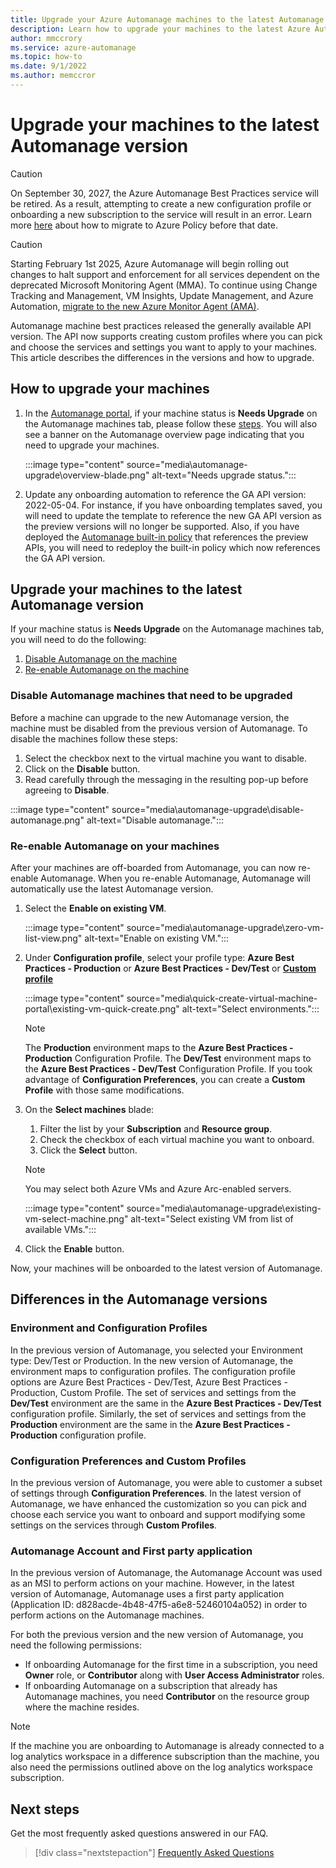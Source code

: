 ```yaml
---
title: Upgrade your Azure Automanage machines to the latest Automanage version
description: Learn how to upgrade your machines to the latest Azure Automanage version
author: mmccrory
ms.service: azure-automanage
ms.topic: how-to
ms.date: 9/1/2022
ms.author: memccror
---
```



# Upgrade your machines to the latest Automanage version

> [!CAUTION]
> On September 30, 2027, the Azure Automanage Best Practices service will be retired. As a result, attempting to create a new configuration profile or onboarding a new subscription to the service will result in an error. Learn more [here](https://aka.ms/automanagemigration/) about how to migrate to Azure Policy before that date. 

> [!CAUTION]
> Starting February 1st 2025, Azure Automanage will begin rolling out changes to halt support and enforcement for all services dependent on the deprecated Microsoft Monitoring Agent (MMA). To continue using Change Tracking and Management, VM Insights, Update Management, and Azure Automation, [migrate to the new Azure Monitor Agent (AMA)](https://aka.ms/mma-to-ama/).

Automanage machine best practices released the generally available API version. The API now supports creating custom profiles where you can pick and choose the services and settings you want to apply to your machines. This article describes the differences in the versions and how to upgrade. 

## How to upgrade your machines

1. In the [Automanage portal](https://aka.ms/automanageportal), if your machine status is **Needs Upgrade** on the Automanage machines tab, please follow these [steps](automanage-upgrade.md#upgrade-your-machines-to-the-latest-automanage-version). You will also see a banner on the Automanage overview page indicating that you need to upgrade your machines. 

    :::image type="content" source="media\automanage-upgrade\overview-blade.png" alt-text="Needs upgrade status.":::

2. Update any onboarding automation to reference the GA API version: 2022-05-04. For instance, if you have onboarding templates saved, you will need to update the template to reference the new GA API version as the preview versions will no longer be supported. Also, if you have deployed the [Automanage built-in policy](virtual-machines-policy-enable.md) that references the preview APIs, you will need to redeploy the built-in policy which now references the GA API version. 


## Upgrade your machines to the latest Automanage version
If your machine status is **Needs Upgrade** on the Automanage machines tab, you will need to do the following:
1. [Disable Automanage on the machine](automanage-upgrade.md#disable-automanage-machines-that-need-to-be-upgraded)
1. [Re-enable Automanage on the machine](automanage-upgrade.md#re-enable-automanage-on-your-machines)

### Disable Automanage machines that need to be upgraded

Before a machine can upgrade to the new Automanage version, the machine must be disabled from the previous version of Automanage. To disable the machines follow these steps:
1. Select the checkbox next to the virtual machine you want to disable.
1. Click on the **Disable** button.
1. Read carefully through the messaging in the resulting pop-up before agreeing to **Disable**.

:::image type="content" source="media\automanage-upgrade\disable-automanage.png" alt-text="Disable automanage.":::

### Re-enable Automanage on your machines

After your machines are off-boarded from Automanage, you can now re-enable Automanage. When you re-enable Automanage, Automanage will automatically use the latest Automanage version. 

1. Select the **Enable on existing VM**.

    :::image type="content" source="media\automanage-upgrade\zero-vm-list-view.png" alt-text="Enable on existing VM.":::

2. Under **Configuration profile**, select your profile type: **Azure Best Practices - Production** or **Azure Best Practices - Dev/Test** or [**Custom profile**](virtual-machines-custom-profile.md)

    :::image type="content" source="media\quick-create-virtual-machine-portal\existing-vm-quick-create.png" alt-text="Select environments.":::

    > [!NOTE]
    > The **Production** environment maps to the **Azure Best Practices - Production** Configuration Profile. 
    > The **Dev/Test** environment maps to the **Azure Best Practices - Dev/Test** Configuration Profile. 
    > If you took advantage of **Configuration Preferences**, you can create a **Custom Profile** with those same modifications. 

3. On the **Select machines** blade:
    1. Filter the list by your **Subscription** and **Resource group**.
    1. Check the checkbox of each virtual machine you want to onboard.
    1. Click the **Select** button.
    > [!NOTE]
    > You may select both Azure VMs and Azure Arc-enabled servers.

    :::image type="content" source="media\automanage-upgrade\existing-vm-select-machine.png" alt-text="Select existing VM from list of available VMs.":::

4. Click the **Enable** button.

Now, your machines will be onboarded to the latest version of Automanage.

## Differences in the Automanage versions

### Environment and Configuration Profiles
In the previous version of Automanage, you selected your Environment type: Dev/Test or Production. In the new version of Automanage, the environment maps to configuration profiles. The configuration profile options are Azure Best Practices - Dev/Test, Azure Best Practices - Production, Custom Profile. The set of services and settings from the **Dev/Test** environment are the same in the **Azure Best Practices - Dev/Test** configuration profile. Similarly, the set of services and settings from the **Production** environment are the same in the **Azure Best Practices - Production** configuration profile. 

### Configuration Preferences and Custom Profiles
In the previous version of Automanage, you were able to customer a subset of settings through **Configuration Preferences**. In the latest version of Automanage, we have enhanced the customization so you can pick and choose each service you want to onboard and support modifying some settings on the services through **Custom Profiles**. 

### Automanage Account and First party application
In the previous version of Automanage, the Automanage Account was used as an MSI to perform actions on your machine. However, in the latest version of Automanage, Automanage uses a first party application (Application ID: d828acde-4b48-47f5-a6e8-52460104a052) in order to perform actions on the Automanage machines. 

For both the previous version and the new version of Automanage, you need the following permissions:
* If onboarding Automanage for the first time in a subscription, you need **Owner** role, or **Contributor** along with **User Access Administrator** roles.
* If onboarding Automanage on a subscription that already has Automanage machines, you need **Contributor** on the resource group where the machine resides. 
> [!NOTE]
> If the machine you are onboarding to Automanage is already connected to a log analytics workspace in a difference subscription than the machine, you also need the permissions outlined above on the log analytics workspace subscription.

## Next steps 

Get the most frequently asked questions answered in our FAQ. 

> [!div class="nextstepaction"]
> [Frequently Asked Questions](faq.yml)
